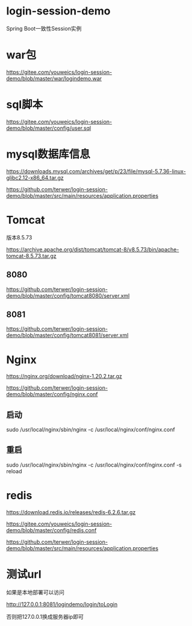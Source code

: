 # login-session-demo
Spring Boot一致性Session实例

# war包
https://gitee.com/youweics/login-session-demo/blob/master/war/logindemo.war

# sql脚本
https://gitee.com/youweics/login-session-demo/blob/master/config/user.sql

# mysql数据库信息
https://downloads.mysql.com/archives/get/p/23/file/mysql-5.7.36-linux-glibc2.12-x86_64.tar.gz

https://github.com/terwer/login-session-demo/blob/master/src/main/resources/application.properties

# Tomcat

版本8.5.73

https://archive.apache.org/dist/tomcat/tomcat-8/v8.5.73/bin/apache-tomcat-8.5.73.tar.gz

## 8080
https://github.com/terwer/login-session-demo/blob/master/config/tomcat8080/server.xml

## 8081
https://github.com/terwer/login-session-demo/blob/master/config/tomcat8081/server.xml

# Nginx
https://nginx.org/download/nginx-1.20.2.tar.gz

https://github.com/terwer/login-session-demo/blob/master/config/nginx.conf

## 启动
sudo /usr/local/nginx/sbin/nginx -c /usr/local/nginx/conf/nginx.conf

## 重启
sudo /usr/local/nginx/sbin/nginx -c /usr/local/nginx/conf/nginx.conf -s reload

# redis
https://download.redis.io/releases/redis-6.2.6.tar.gz

https://gitee.com/youweics/login-session-demo/blob/master/config/redis.conf

https://github.com/terwer/login-session-demo/blob/master/src/main/resources/application.properties

# 测试url

如果是本地部署可以访问

http://127.0.0.1:8081/logindemo/login/toLogin

否则把127.0.0.1换成服务器ip即可


